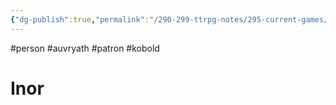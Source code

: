 ```yaml
---
{"dg-publish":true,"permalink":"/290-299-ttrpg-notes/295-current-games/11-weeping-city/wiki/person/inor/"}
---
```



#person #auvryath #patron #kobold

# Inor 

